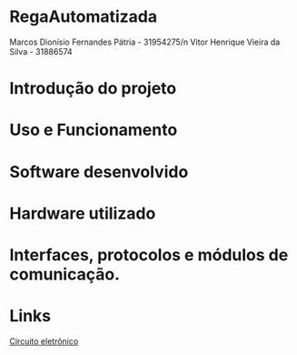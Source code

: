 # RegaAutomatizada
Marcos Dionísio Fernandes Pátria - 31954275/n
Vitor Henrique Vieira da Silva - 31886574

# Introdução do projeto

# Uso e Funcionamento

# Software desenvolvido

# Hardware utilizado

# Interfaces, protocolos e módulos de comunicação.

# Links
<a href="https://github.com/vitaohvs/RegaAutomatizada/blob/9250b0e3e420df0672df20511278835730cef586/circuito_eletronico.png">Circuito eletrônico</a>
